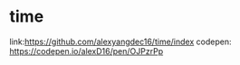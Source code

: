 # time
link:https://github.com/alexyangdec16/time/index
codepen:
https://codepen.io/alexD16/pen/OJPzrPp
